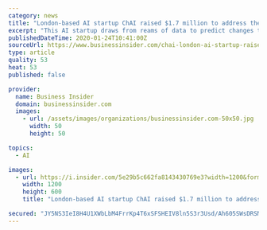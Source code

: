 ```yaml
---
category: news
title: "London-based AI startup ChAI raised $1.7 million to address the $60 billion commodity price market"
excerpt: "This AI startup draws from reams of data to predict changes to commodity pricing."
publishedDateTime: 2020-01-24T10:41:00Z
sourceUrl: https://www.businessinsider.com/chai-london-ai-startup-raises-funds-from-passion-capital-and-mmc-2020-1
type: article
quality: 53
heat: 53
published: false

provider:
  name: Business Insider
  domain: businessinsider.com
  images:
    - url: /assets/images/organizations/businessinsider.com-50x50.jpg
      width: 50
      height: 50

topics:
  - AI

images:
  - url: https://i.insider.com/5e29b5c662fa8143430769e3?width=1200&format=jpeg
    width: 1200
    height: 600
    title: "London-based AI startup ChAI raised $1.7 million to address the $60 billion commodity price market"

secured: "JY5NS3IeI8H4U1XWbLbM4FrrKp4T6xSFSHEIV8ln5S3r3Usd/Ah605SWsDRSMKLCVnZMKDdWXJJ3lOZMDVlO8ZgA72NPj42gpLbDBuXHKJQs3lKndt7g8wNNgLcwY3rwrbramhFBjRBZ7k8ndLoBvAQtZOpVLzQ0X7ACp5Ar9RCc4QRRU8+wOpZyTXEE6LAv7fBu78i1QHCsqMWG1jkPJtXn7wP959pGPja96EKCiPkNBiZnbggvAQvg4EtATwyrNpP6lJQPy0Q2BPl0D9Ip8RWnKUo7u2LwY6aQ3Jmf89QhVWlD54VDBBBrlrz0zna1nNCjErtpTZamYtNDF0YdVsAWLPpl9VZMJ4+eJxyP9lpxpK/tvIkat/Q7ny6kOHeCM+8PrS4/kCUj+iVo24qqOT7NTIgCCH5e8okTAFf5pw2pnDQWLvq+bAlUXe93opOmFH0l8fHSbTSZWsU3SAHnX9rsfqZQB3f/tfhb15zU/t8=;ihqMfP0dsF9zjLSjrNHz9w=="
---
```



